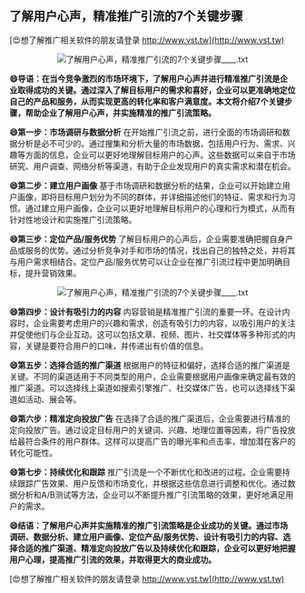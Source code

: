 ## **了解用户心声，精准推广引流的7个关键步骤**

[😍想了解推广相关软件的朋友请登录 http://www.vst.tw](http://www.vst.tw)

 <center><img src="https://vst.tw/MP4/tuiguang/png/5.png" alt="了解用户心声，精准推广引流的7个关键步骤____.txt"></center>

**😄导语：在当今竞争激烈的市场环境下，了解用户心声并进行精准推广引流是企业取得成功的关键。通过深入了解目标用户的需求和喜好，企业可以更准确地定位自己的产品和服务，从而实现更高的转化率和客户满意度。本文将介绍7个关键步骤，帮助企业了解用户心声，并实施精准的推广引流策略。**

**😄第一步：市场调研与数据分析**
在开始推广引流之前，进行全面的市场调研和数据分析是必不可少的。通过搜集和分析大量的市场数据，包括用户行为、需求、兴趣等方面的信息，企业可以更好地理解目标用户的心声。这些数据可以来自于市场研究、用户调查、网络分析等渠道，有助于企业发现用户的真实需求和潜在机会。

**😄第二步：建立用户画像**
基于市场调研和数据分析的结果，企业可以开始建立用户画像，即将目标用户划分为不同的群体，并详细描述他们的特征、需求和行为习惯。通过建立用户画像，企业可以更好地理解目标用户的心理和行为模式，从而有针对性地设计和实施推广引流策略。

**😄第三步：定位产品/服务优势**
了解目标用户的心声后，企业需要准确把握自身产品或服务的优势。通过分析竞争对手和市场的情况，找出自己的独特之处，并将其与用户需求相结合。定位产品/服务优势可以让企业在推广引流过程中更加明确目标，提升营销效果。

 <center><img src="https://vst.tw/MP4/tuiguang/png/6.png" alt="了解用户心声，精准推广引流的7个关键步骤____.txt"></center>

**😄第四步：设计有吸引力的内容**
内容营销是精准推广引流的重要一环。在设计内容时，企业需要考虑用户的兴趣和需求，创造有吸引力的内容，以吸引用户的关注并促使他们与企业互动。这可以包括文章、视频、图片、社交媒体等多种形式的内容，关键是要符合用户的口味，并传递出有价值的信息。

**😄第五步：选择合适的推广渠道**
根据用户的特征和偏好，选择合适的推广渠道是关键。不同的渠道适用于不同类型的用户，企业需要根据用户画像来确定最有效的推广渠道。可以选择线上渠道如搜索引擎推广、社交媒体广告，也可以选择线下渠道如活动、展会等。

**😄第六步：精准定向投放广告**
在选择了合适的推广渠道后，企业需要进行精准的定向投放广告。通过设定目标用户的关键词、兴趣、地理位置等因素，将广告投放给最符合条件的用户群体。这样可以提高广告的曝光率和点击率，增加潜在客户的转化可能性。

**😄第七步：持续优化和跟踪**
推广引流是一个不断优化和改进的过程。企业需要持续跟踪广告效果、用户反馈和市场变化，并根据这些信息进行调整和优化。通过数据分析和A/B测试等方法，企业可以不断提升推广引流策略的效果，更好地满足用户的需求。

**😄结语：了解用户心声并实施精准的推广引流策略是企业成功的关键。通过市场调研、数据分析、建立用户画像、定位产品/服务优势、设计有吸引力的内容、选择合适的推广渠道、精准定向投放广告以及持续优化和跟踪，企业可以更好地把握用户心理，提高推广引流的效果，并取得更大的商业成功。**

[😍想了解推广相关软件的朋友请登录 http://www.vst.tw](http://www.vst.tw)



